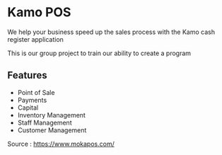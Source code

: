 # Kamo POS

We help your business speed up the sales process with the Kamo cash register application

This is our group project to train our ability to create a program

## Features
- Point of Sale
- Payments
- Capital
- Inventory Management
- Staff Management
- Customer Management

Source : https://www.mokapos.com/
